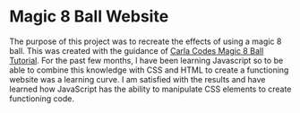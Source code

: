 # Magic 8 Ball Website

The purpose of this project was to recreate the effects of using a magic 8 ball. This was created with the guidance of <a href="https://www.youtube.com/watch?v=wlcoJVn8y3I">Carla Codes Magic 8 Ball Tutorial</a>. For the past few months, I have been learning Javascript so to be able to combine this knowledge with CSS and HTML to create a functioning website was a learning curve. I am satisfied with the results and have learned how JavaScript has the ability to manipulate CSS elements to create functioning code.
